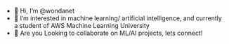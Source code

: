 - 👋 Hi, I’m @wondanet
- 👀 I’m interested in machine learning/ artificial intelligence, and currently a student of AWS Machine Learning University
- 💞️ Are you Looking to collaborate on ML/AI projects, lets connect!

<!---
wondanet/wondanet is a ✨ special ✨ repository because its `README.md` (this file) appears on your GitHub profile.
You can click the Preview link to take a look at your changes.
--->
